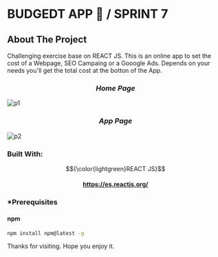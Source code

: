 
# BUDGEDT APP 💸 / SPRINT 7


## About The Project

Challenging exercise base on REACT JS. This is an online app to set the cost of a Webpage, SEO Campaing or a Gooogle Ads. Depends on your needs you'll get the total cost at the botton of the App. 

### <h3 align="center"> <i>Home Page</i></h3>
![p1](https://user-images.githubusercontent.com/94227693/196795951-948251fb-577e-4a4a-b201-7fbc2b206ca0.png)

### <h3 align="center"> <i>App Page</i></h3>
![p2](https://user-images.githubusercontent.com/94227693/196796002-b8af2c7d-d136-4185-9cd4-8660f0e10c72.png)


### Built With: 
 $${\color{lightgreen}REACT JS}$$  <h4 align="center">https://es.reactjs.org/ </h4>

### *Prerequisites
#### npm
  ```sh
  npm install npm@latest -g
  ```
Thanks for visiting. Hope you enjoy it.

